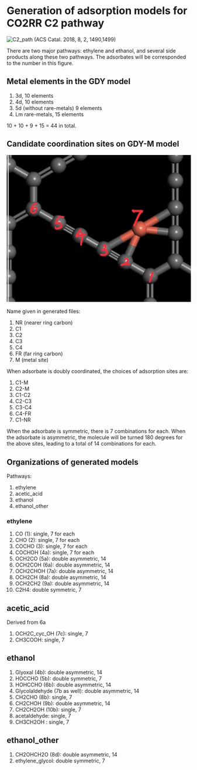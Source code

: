 # Generation of adsorption models for CO2RR C2 pathway

![C2_path](../GDY-SAC/figures/C2_path.jpg)
(ACS Catal. 2018, 8, 2, 1490,1499)

There are two major pathways: ethylene and ethanol, and several side products
along these two pathways. The adsorbates will be corresponded to the number in
this figure.

## Metal elements in the GDY model

1. 3d, 10 elements
2. 4d, 10 elements
3. 5d (without rare-metals) 9 elements
4. Lm rare-metals, 15 elements

10 + 10 + 9 + 15 = 44 in total.

## Candidate coordination sites on GDY-M model

![GDY_sites](./GDY_sites.jpg)

Name given in generated files:
1. NR (nearer ring carbon)
2. C1
3. C2
4. C3
5. C4
6. FR (far ring carbon)
7. M (metal site)

When adsorbate is doubly coordinated, the choices of adsorption sites are:
1. C1-M
2. C2-M
3. C1-C2
4. C2-C3
5. C3-C4
6. C4-FR
7. C1-NR

When the adsorbate is symmetric, there is 7 combinations for each.
When the adsorbate is asymmetric, the molecule will be turned 180 degrees for
the above sites, leading to a total of 14 combinations for each.

## Organizations of generated models

Pathways:
1. ethylene
2. acetic_acid
3. ethanol
4. ethanol_other

### ethylene

1. CO (1): single, 7 for each
2. CHO (2): single, 7 for each
3. COCHO (3): single,  7 for each
4. COCHOH (4a): single, 7 for each
5. OCH2CO (5a): double asymmetric, 14
6. OCH2COH (6a): double asymmetric, 14
7. OCH2CHOH (7a): double asymmetric, 14
8. OCH2CH (8a): double asymmetric, 14
9. OCH2CH2 (9a): double asymmetric, 14
10. C2H4: double symmetric, 7

## acetic_acid

Derived from 6a

1. OCH2C_cyc_OH (7c): single, 7
2. CH3COOH: single, 7

## ethanol
1. Glyoxal (4b): double asymmetric, 14
2. HOCCHO (5b): double symmetric, 7
3. HOHCCHO (6b): double asymmetric, 14
4. Glycolaldehyde (7b as well): double asymmetric, 14
5. CH2CHO (8b): single, 7
6. CH2CHOH (9b): double asymmetric, 14
7. CH2CH2OH (10b): single, 7
8. acetaldehyde: single, 7
9. CH3CH2OH : single, 7

## ethanol_other

1. CH2OHCH2O (8d): double asymmetric, 14
2. ethylene_glycol: double symmetric, 7
